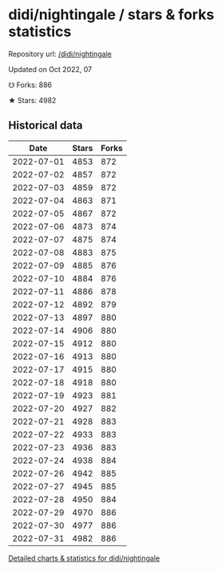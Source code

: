 # didi/nightingale / stars & forks statistics

Repository url: [/didi/nightingale](https://github.com/didi/nightingale)

Updated on Oct 2022, 07

☋ Forks: 886

★ Stars: 4982

## Historical data
| Date | Stars | Forks |
|------|-------|-------|
| 2022-07-01 | 4853 | 872 | 
| 2022-07-02 | 4857 | 872 | 
| 2022-07-03 | 4859 | 872 | 
| 2022-07-04 | 4863 | 871 | 
| 2022-07-05 | 4867 | 872 | 
| 2022-07-06 | 4873 | 874 | 
| 2022-07-07 | 4875 | 874 | 
| 2022-07-08 | 4883 | 875 | 
| 2022-07-09 | 4885 | 876 | 
| 2022-07-10 | 4884 | 876 | 
| 2022-07-11 | 4886 | 878 | 
| 2022-07-12 | 4892 | 879 | 
| 2022-07-13 | 4897 | 880 | 
| 2022-07-14 | 4906 | 880 | 
| 2022-07-15 | 4912 | 880 | 
| 2022-07-16 | 4913 | 880 | 
| 2022-07-17 | 4915 | 880 | 
| 2022-07-18 | 4918 | 880 | 
| 2022-07-19 | 4923 | 881 | 
| 2022-07-20 | 4927 | 882 | 
| 2022-07-21 | 4928 | 883 | 
| 2022-07-22 | 4933 | 883 | 
| 2022-07-23 | 4936 | 883 | 
| 2022-07-24 | 4938 | 884 | 
| 2022-07-26 | 4942 | 885 | 
| 2022-07-27 | 4945 | 885 | 
| 2022-07-28 | 4950 | 884 | 
| 2022-07-29 | 4970 | 886 | 
| 2022-07-30 | 4977 | 886 | 
| 2022-07-31 | 4982 | 886 | 


[Detailed charts & statistics for didi/nightingale](https://reviewgithub.com/rep/didi/nightingale)
